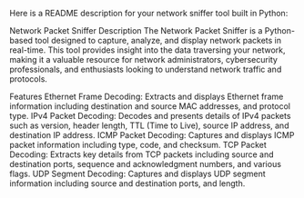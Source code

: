 
Here is a README description for your network sniffer tool built in Python:

Network Packet Sniffer
Description
The Network Packet Sniffer is a Python-based tool designed to capture, analyze, and display network packets in real-time. This tool provides insight into the data traversing your network, making it a valuable resource for network administrators, cybersecurity professionals, and enthusiasts looking to understand network traffic and protocols.

Features
Ethernet Frame Decoding: Extracts and displays Ethernet frame information including destination and source MAC addresses, and protocol type.
IPv4 Packet Decoding: Decodes and presents details of IPv4 packets such as version, header length, TTL (Time to Live), source IP address, and destination IP address.
ICMP Packet Decoding: Captures and displays ICMP packet information including type, code, and checksum.
TCP Packet Decoding: Extracts key details from TCP packets including source and destination ports, sequence and acknowledgment numbers, and various flags.
UDP Segment Decoding: Captures and displays UDP segment information including source and destination ports, and length.
